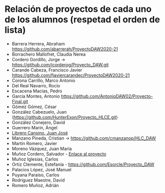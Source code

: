 # Relación de proyectos de cada uno de los alumnos (respetad el orden de lista)

- Barrera Herrera, Abraham https://github.com/abarrerah/ProyectoDAW2020-21
- Borrachero Mallofret, Claudia Nerea
- Cordero Gordillo, Jorge -> https://github.com/jcorderog/Proyecto_DAW.git
- Carande Cabeza, Francisco Javier https://github.com/fjaviercarandec/ProyectoDAW2020-21
- Corona Carrillo, Marco Antonio
- Del Real Navarro, Rocío
- Escacena Macías, Pedro
- García Montes, Antonio	https://github.com/AntonioDAW02/Proyecto-Final.git
- Gómez Gómez, César
- González Cabezuelo, Juan (https://github.com/HunterExon/Proyecto_HLCE.git)
- González Conejero, David
- Guerrero Marín, Ángel
- [Librero Cansino, Juan José](https://github.com/juanjolibrero98/Proyecto_Final_De_Grado_2021)
- Manzano Pineda, Cristian -> https://github.com/cmanzanop/HLC_DAW
- Martín Romero, Javier
- Moreno Vázquez, Juan María
- Muñoz Cordero, Salvador - [Enlace al proyecto](https://github.com/smunozc/Proyecto_Final)
- Muñoz Iglesias, Carlos
- Ortiz Clemente, Estefanía - https://github.com/Esorcle/Proyecto_DAW
- Palacios López, José Manuel
- Puyana Paraíso, Carlos
- Rodríguez Maestre, David
- Romero Muñoz, Adrián
